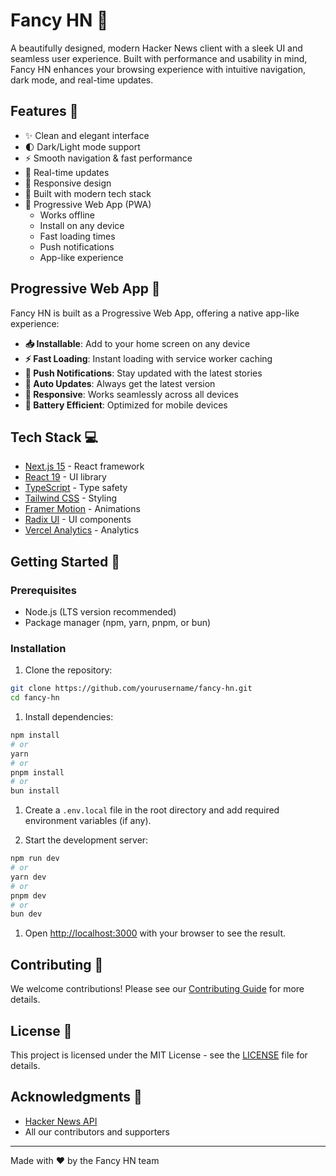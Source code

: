 # Fancy HN 🚀

A beautifully designed, modern Hacker News client with a sleek UI and seamless user experience. Built with performance and usability in mind, Fancy HN enhances your browsing experience with intuitive navigation, dark mode, and real-time updates.

## Features 🌟

- ✨ Clean and elegant interface
- 🌓 Dark/Light mode support
- ⚡️ Smooth navigation & fast performance
- 🔄 Real-time updates
- 📱 Responsive design
- 🎯 Built with modern tech stack
- 📲 Progressive Web App (PWA)
  - Works offline
  - Install on any device
  - Fast loading times
  - Push notifications
  - App-like experience

## Progressive Web App 📱

Fancy HN is built as a Progressive Web App, offering a native app-like experience:

- **📥 Installable**: Add to your home screen on any device
- **⚡ Fast Loading**: Instant loading with service worker caching
- **🔔 Push Notifications**: Stay updated with the latest stories
- **🔄 Auto Updates**: Always get the latest version
- **📱 Responsive**: Works seamlessly across all devices
- **🔋 Battery Efficient**: Optimized for mobile devices

## Tech Stack 💻

- [Next.js 15](https://nextjs.org/) - React framework
- [React 19](https://react.dev/) - UI library
- [TypeScript](https://www.typescriptlang.org/) - Type safety
- [Tailwind CSS](https://tailwindcss.com/) - Styling
- [Framer Motion](https://www.framer.com/motion/) - Animations
- [Radix UI](https://www.radix-ui.com/) - UI components
- [Vercel Analytics](https://vercel.com/analytics) - Analytics

## Getting Started 🚀

### Prerequisites

- Node.js (LTS version recommended)
- Package manager (npm, yarn, pnpm, or bun)

### Installation

1. Clone the repository:

```bash
git clone https://github.com/yourusername/fancy-hn.git
cd fancy-hn
```

1. Install dependencies:

```bash
npm install
# or
yarn
# or
pnpm install
# or
bun install
```

1. Create a `.env.local` file in the root directory and add required environment variables (if any).

1. Start the development server:

```bash
npm run dev
# or
yarn dev
# or
pnpm dev
# or
bun dev
```

1. Open [http://localhost:3000](http://localhost:3000) with your browser to see the result.

## Contributing 🤝

We welcome contributions! Please see our [Contributing Guide](CONTRIBUTING.md) for more details.

## License 📝

This project is licensed under the MIT License - see the [LICENSE](LICENSE) file for details.

## Acknowledgments 🙏

- [Hacker News API](https://github.com/HackerNews/API)
- All our contributors and supporters

---

Made with ❤️ by the Fancy HN team
